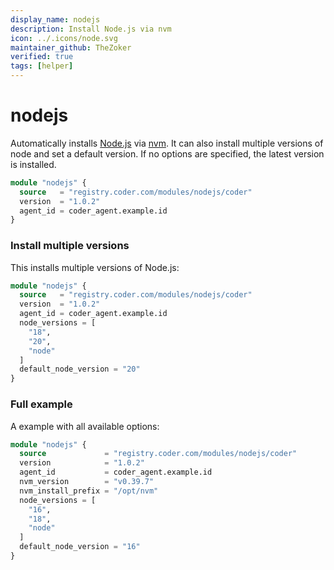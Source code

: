 ```yaml
---
display_name: nodejs
description: Install Node.js via nvm
icon: ../.icons/node.svg
maintainer_github: TheZoker
verified: true
tags: [helper]
---
```


# nodejs

Automatically installs [Node.js](https://github.com/nodejs/node) via [nvm](https://github.com/nvm-sh/nvm). It can also install multiple versions of node and set a default version. If no options are specified, the latest version is installed.

```tf
module "nodejs" {
  source   = "registry.coder.com/modules/nodejs/coder"
  version  = "1.0.2"
  agent_id = coder_agent.example.id
}
```

### Install multiple versions

This installs multiple versions of Node.js:

```tf
module "nodejs" {
  source   = "registry.coder.com/modules/nodejs/coder"
  version  = "1.0.2"
  agent_id = coder_agent.example.id
  node_versions = [
    "18",
    "20",
    "node"
  ]
  default_node_version = "20"
}
```

### Full example

A example with all available options:

```tf
module "nodejs" {
  source             = "registry.coder.com/modules/nodejs/coder"
  version            = "1.0.2"
  agent_id           = coder_agent.example.id
  nvm_version        = "v0.39.7"
  nvm_install_prefix = "/opt/nvm"
  node_versions = [
    "16",
    "18",
    "node"
  ]
  default_node_version = "16"
}
```
